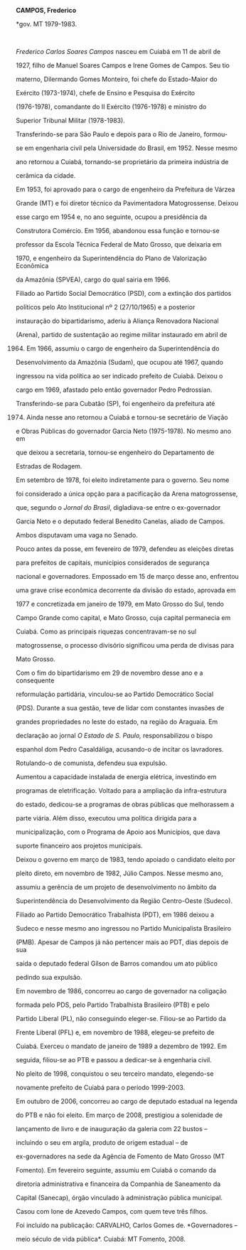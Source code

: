 **CAMPOS, Frederico**



\*gov. MT 1979-1983.



 



*Frederico Carlos Soares Campos* nasceu em Cuiabá em 11 de abril de

1927, filho de Manuel Soares Campos e Irene Gomes de Campos. Seu tio

materno, Dilermando Gomes Monteiro, foi chefe do Estado-Maior do

Exército (1973-1974), chefe de Ensino e Pesquisa do Exército

(1976-1978), comandante do II Exército (1976-1978) e ministro do

Superior Tribunal Militar (1978-1983).



Transferindo-se para São Paulo e depois para o Rio de Janeiro, formou-

se em engenharia civil pela Universidade do Brasil, em 1952. Nesse mesmo

ano retornou a Cuiabá, tornando-se proprietário da primeira indústria de

cerâmica da cidade.



Em 1953, foi aprovado para o cargo de engenheiro da Prefeitura de Várzea

Grande (MT) e foi diretor técnico da Pavimentadora Matogrossense. Deixou

esse cargo em 1954 e, no ano seguinte, ocupou a presidência da

Construtora Comércio. Em 1956, abandonou essa função e tornou-se

professor da Escola Técnica Federal de Mato Grosso, que deixaria em

1970, e engenheiro da Superintendência do Plano de Valorização Econômica

da Amazônia (SPVEA), cargo do qual sairia em 1966.



Filiado ao Partido Social Democrático (PSD), com a extinção dos partidos

políticos pelo Ato Institucional nº 2 (27/10/1965) e a posterior

instauração do bipartidarismo, aderiu à Aliança Renovadora Nacional

(Arena), partido de sustentação ao regime militar instaurado em abril de

1964. Em 1966, assumiu o cargo de engenheiro da Superintendência do

Desenvolvimento da Amazônia (Sudam), que ocupou até 1967, quando

ingressou na vida política ao ser indicado prefeito de Cuiabá. Deixou o

cargo em 1969, afastado pelo então governador Pedro Pedrossian.



Transferindo-se para Cubatão (SP), foi engenheiro da prefeitura até

1974. Ainda nesse ano retornou a Cuiabá e tornou-se secretário de Viação

e Obras Públicas do governador Garcia Neto (1975-1978). No mesmo ano em

que deixou a secretaria, tornou-se engenheiro do Departamento de

Estradas de Rodagem.



Em setembro de 1978, foi eleito indiretamente para o governo. Seu nome

foi considerado a única opção para a pacificação da Arena matogrossense,

que, segundo o *Jornal do Brasil*, digladiava-se entre o ex-governador

Garcia Neto e o deputado federal Benedito Canelas, aliado de Campos.

Ambos disputavam uma vaga no Senado.        



Pouco antes da posse, em fevereiro de 1979, defendeu as eleições diretas

para prefeitos de capitais, municípios considerados de segurança

nacional e governadores. Empossado em 15 de março desse ano, enfrentou

uma grave crise econômica decorrente da divisão do estado, aprovada em

1977 e concretizada em janeiro de 1979, em Mato Grosso do Sul, tendo

Campo Grande como capital, e Mato Grosso, cuja capital permanecia em

Cuiabá. Como as principais riquezas concentravam-se no sul

matogrossense, o processo divisório significou uma perda de divisas para

Mato Grosso.



Com o fim do bipartidarismo em 29 de novembro desse ano e a consequente

reformulação partidária, vinculou-se ao Partido Democrático Social

(PDS). Durante a sua gestão, teve de lidar com constantes invasões de

grandes propriedades no leste do estado, na região do Araguaia. Em

declaração ao jornal *O Estado de S. Paulo,* responsabilizou o bispo

espanhol dom Pedro Casaldáliga, acusando-o de incitar os lavradores.

Rotulando-o de comunista, defendeu sua expulsão.



Aumentou a capacidade instalada de energia elétrica, investindo em

programas de eletrificação. Voltado para a ampliação da infra-estrutura

do estado, dedicou-se a programas de obras públicas que melhorassem a

parte viária. Além disso, executou uma política dirigida para a

municipalização, com o Programa de Apoio aos Municípios, que dava

suporte financeiro aos projetos municipais.



Deixou o governo em março de 1983, tendo apoiado o candidato eleito por

pleito direto, em novembro de 1982, Júlio Campos. Nesse mesmo ano,

assumiu a gerência de um projeto de desenvolvimento no âmbito da

Superintendência do Desenvolvimento da Região Centro-Oeste (Sudeco).



Filiado ao Partido Democrático Trabalhista (PDT), em 1986 deixou a

Sudeco e nesse mesmo ano ingressou no Partido Municipalista Brasileiro

(PMB). Apesar de Campos já não pertencer mais ao PDT, dias depois de sua

saída o deputado federal Gílson de Barros comandou um ato público

pedindo sua expulsão.



Em novembro de 1986, concorreu ao cargo de governador na coligação

formada pelo PDS, pelo Partido Trabalhista Brasileiro (PTB) e pelo

Partido Liberal (PL), não conseguindo eleger-se. Filiou-se ao Partido da

Frente Liberal (PFL) e, em novembro de 1988, elegeu-se prefeito de

Cuiabá. Exerceu o mandato de janeiro de 1989 a dezembro de 1992. Em

seguida, filiou-se ao PTB e passou a dedicar-se à engenharia civil.



No pleito de 1998, conquistou o seu terceiro mandato, elegendo-se

novamente prefeito de Cuiabá para o período 1999-2003.



Em outubro de 2006, concorreu ao cargo de deputado estadual na legenda

do PTB e não foi eleito. Em março de 2008, prestigiou a solenidade de

lançamento de livro e de inauguração da galeria com 22 bustos –

incluindo o seu em argila, produto de origem estadual – de

ex-governadores na sede da Agência de Fomento de Mato Grosso (MT

Fomento). Em fevereiro seguinte, assumiu em Cuiabá o comando da

diretoria administrativa e financeira da Companhia de Saneamento da

Capital (Sanecap), órgão vinculado à administração pública municipal.



Casou com Ione de Azevedo Campos, com quem teve três filhos.



Foi incluído na publicação: CARVALHO, Carlos Gomes de. *Governadores –

meio século de vida pública*. Cuiabá: MT Fomento, 2008.



 



